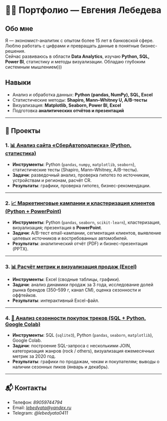 # 👩‍💻 Портфолио — Евгения Лебедева

## Обо мне
Я — экономист-аналитик с опытом более 15 лет в банковской сфере.  
Люблю работать с цифрами и превращать данные в понятные бизнес-решения.  
Сейчас развиваюсь в области **Data Analytics**, изучаю **Python, SQL, Power BI**, статистику и методы визуализации.
Обладаю глубоким системным мышлением)))

## Навыки
- Анализ и обработка данных: **Python (pandas, NumPy), SQL, Excel**  
- Статистические методы: **Shapiro, Mann–Whitney U, A/B-тесты**  
- Визуализация: **Matplotlib, Seaborn, Power BI, Excel**  
- Подготовка **аналитических отчётов и презентаций**  

---

## 📂 Проекты

### 1. [📊 Анализ сайта «СберАвтоподписка» (Python, статистика)](./Анализ%20сайта%20СберАвтоподписка.%20Python)
- **Инструменты**: Python (`pandas`, `numpy`, `matplotlib`, `seaborn`), статистические тесты (Shapiro, Mann–Whitney, A/B-тесты).  
- **Задачи**: разведочный анализ, проверка гипотез по источникам, устройствам и регионам, расчёт CR.  
- **Результаты**: графики, проверка гипотез, бизнес-рекомендации.  

---

### 2. [📈 Маркетинговые кампании и кластеризация клиентов (Python + PowerPoint)](./Аналитики%20и%20маркетинг.%20Power%20Point)
- **Инструменты**: Python (`pandas`, `seaborn`, `scikit-learn`), кластеризация, визуализация; презентация в **PowerPoint**.  
- **Задачи**: A/B-тест email-кампании, сегментация клиентов, выявление целевых источников и востребованных автомобилей.  
- **Результаты**: аналитический отчёт (PDF) и бизнес-презентация (PPTX).  

---

### 3. [📊 Расчёт метрик и визуализация продаж (Excel)](./Расчет%20метрик%20и%20визуализация%20в%20Excel)
- **Инструменты**: Excel (сводные таблицы, графики).  
- **Задачи**: анализ динамики продаж за 3 года, исследование долей рынка брендов (350–599 г, канал СМ), оценка сезонности и оффтейков.  
- **Результаты**: интерактивный Excel-файл.  

---

### 4. [🧪 Анализ сезонности покупок треков (SQL + Python, Google Colab)](./Анализ%20влияния%20сезонности%20на%20покупку%20треков.%20SQL%20%20в%20Google%20Colab)
- **Инструменты**: SQL (`sqlite3`), Python (`pandas`, `seaborn`, `matplotlib`), Google Colab.  
- **Задачи**: построение SQL-запроса с несколькими JOIN, категоризация жанров (rock / others), визуализация ежемесячных метрик за 2020 год.  
- **Результаты**: графики по продажам, чекам и покупателям; выводы о наличии сезонных пиков (январь и декабрь).  

---

## 📬 Контакты
- Телефон: *89059744794*
- Email: *lebedyata@yandex.ru*  
- Telegram: *@lebedyata0411*
